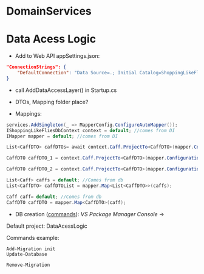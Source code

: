 # DomainServices

# Data Acess Logic

- Add to Web API appSettings.json:
```json
"ConnectionStrings": {
    "DefaultConnection": "Data Source=.; Initial Catalog=ShoppingLikeFlies; Integrated Security=True",
}
```

- call AddDataAccessLayer() in Startup.cs

- DTOs, Mapping folder place?

- Mappings:

```C#
services.AddSingleton(_ => MapperConfig.ConfigureAutoMapper());
IShoppingLikeFliesDbContext context = default; //comes from DI
IMapper mapper = default; //comes from DI

List<CaffDTO> caffDTOs= await context.Caff.ProjectTo<CaffDTO>(mapper.ConfigurationProvider).ToListAsync();

CaffDTO caffDTO_1 = context.Caff.ProjectTo<CaffDTO>(mapper.ConfigurationProvider).FirstOrDefault();

CaffDTO caffDTO_2 = context.Caff.ProjectTo<CaffDTO>(mapper.ConfigurationProvider).Single(cDTO => cDTO.Id == 2);

List<Caff> caffs = default; //Comes from db
List<CaffDTO> caffDTOList = mapper.Map<List<CaffDTO>>(caffs);

Caff caff= default; //Comes from db
CaffDTO caffDTO = mapper.Map<CaffDTO>(caff);
```

- DB creation ([commands](https://www.entityframeworktutorial.net/efcore/pmc-commands-for-ef-core-migration.aspx)): 
*VS Package Manager Console* -> 

Default project: DataAcessLogic

Commands example:
```shell
Add-Migration init
Update-Database

Remove-Migration
```
